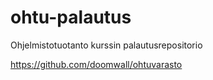 # ohtu-palautus
Ohjelmistotuotanto kurssin palautusrepositorio

<a href="https://github.com/doomwall/ohtuvarasto">https://github.com/doomwall/ohtuvarasto</a>
